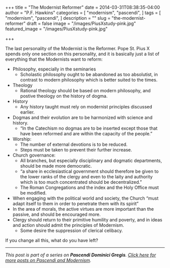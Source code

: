+++
title = "The Modernist Reformer"
date = 2014-03-31T08:38:35-04:00
author = "P.F. Hawkins"
categories = [
  "modernism",
  "pascendi",
]
tags = [
  "modernism",
  "pascendi",
]
description = ""
slug = "the-modernist-reformer"
draft = false
image = "/images/PiusXstudy-pink.jpg"
featured_image = "/images/PiusXstudy-pink.jpg"

+++

The last personality of the Modernist is the Reformer. Pope St. Pius X spends only one section on this personality, and it is basically just a list of everything that the Modernists want to reform:

- Philosophy, especially in the seminaries
	- Scholastic philosophy ought to be abandoned as too absolutist, in contrast to modern philosophy which is better suited to the times.
- Theology
	- Rational theology should be based on modern philosophy, and postive theology on the history of dogma.
- History
	- Any history taught must rely on modernist principles discussed earlier.
- Dogmas and their evolution are to be harmonized with science and history.
	- “In the Catechism no dogmas are to be inserted except those that have been reformed and are within the capacity of the people.”
- Worship:
	- The number of external devotions is to be reduced.
    - Steps must be taken to prevent their further increase.
- Church governance:
	- All branches, but especially disciplinary and dogmatic departments, should be made more democratic.
    - “a share in ecclesiastical government should therefore be given to the lower ranks of the clergy and even to the laity and authority which is too much concentrated should be decentralized.”
    - The Roman Congregations and the index and the Holy Office must be modified.
- When engaging with the political world and society, the Church “must adapt itself to them in order to penetrate them with its spirit”
- In the area of morals, the active virtues are more important than the passive, and should be encouraged more.
- Clergy should return to their primitive humility and poverty, and in ideas and action should admit the principles of Modernism.
	- Some desire the suppression of clerical celibacy.
    
If you change all this, what do you have left?

*** 

*This post is part of a series on **Pascendi Dominici Gregis**. [Click here for more posts on Pascendi and Modernism](http://theoldevangelization.com/pascendi-series/).*
